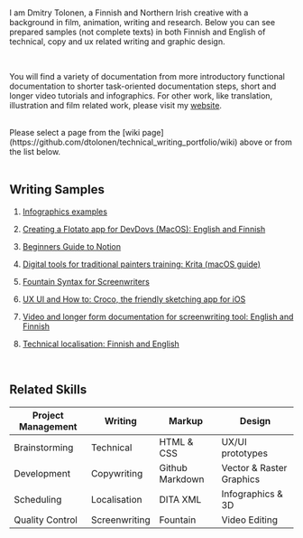 


<br>



I am Dmitry Tolonen, a Finnish and Northern Irish creative with a background in film, animation, writing and research. Below you can see prepared samples (not complete texts) in both Finnish and English of technical, copy and ux related writing and graphic design. 

<br>

You will find a variety of documentation from more introductory functional documentation to shorter task-oriented documentation steps, short and longer video tutorials and infographics. For other work, like translation, illustration and film related work, please visit my <a href="https://www.dmitrytolonen.com" style="_blank">website</a>.

<br>
Please select a page from the [wiki page](https://github.com/dtolonen/technical_writing_portfolio/wiki) above or from the list below.
<br><br>

## Writing Samples


1. [Infographics examples](https://github.com/dtolonen/technical_writing_portfolio/wiki/Infographics-examples)

2. [Creating a Flotato app for DevDovs (MacOS): English and Finnish](https://github.com/dtolonen/technical_writing_portfolio/wiki/Creating-a-Flotato-app-for-DevDovs-(MacOS):-English--and-Finnish)

3. [Beginners Guide to Notion](https://github.com/dtolonen/technical_writing_portfolio/wiki/Beginners-guide-to-Notion)

4. [Digital tools for traditional painters training: Krita (macOS guide)](https://github.com/dtolonen/technical_writing_portfolio/wiki/Digital-tools-for-traditional-painters-training:-Krita-(macOS-guide))

5. [Fountain Syntax for Screenwriters](https://github.com/dtolonen/technical_writing_portfolio/wiki/Fountain-Syntax-for-Screenwriters)

6. [UX UI and How to: Croco, the friendly sketching app for iOS](https://github.com/dtolonen/technical_writing_portfolio/wiki/UX-UI-and-How-to:-Croco,-the-friendly-sketching-app-for-iOS)

7. [Video and longer form documentation for screenwriting tool: English and Finnish](https://github.com/dtolonen/technical_writing_portfolio/wiki/Video-and-longer-form-documentation-for-screenwriting-tool:-English-and-Finnish)

8. [Technical localisation: Finnish and English](https://github.com/dtolonen/technical_writing_portfolio/wiki/Technical-localisation:-Finnish-and-English)

<br>



## Related Skills

| **Project Management** | **Writing** | **Markup** | **Design** |
 --- | --- | --- | --- 
| Brainstorming | Technical | HTML & CSS | UX/UI prototypes |
| Development | Copywriting | Github Markdown | Vector & Raster Graphics |
| Scheduling | Localisation | DITA XML | Infographics & 3D |
| Quality Control | Screenwriting | Fountain | Video Editing |

<br><br>


